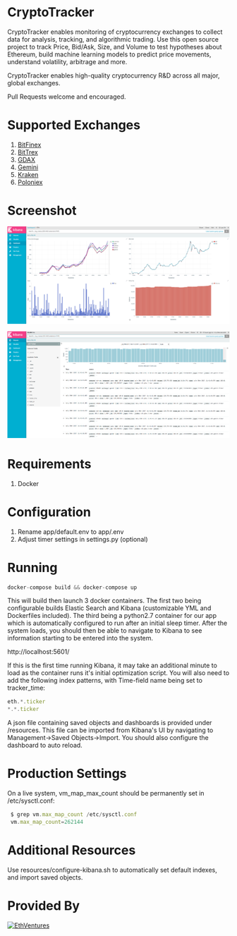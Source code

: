 # CryptoTracker
CryptoTracker enables monitoring of cryptocurrency exchanges to collect data for analysis, tracking, and algorithmic trading.  Use this open source project to track Price, Bid/Ask, Size, and Volume to test hypotheses about Ethereum, build machine learning models to predict price movements, understand volatility, arbitrage and more.

CryptoTracker enables high-quality cryptocurrency R&D across all major, global exchanges.

Pull Requests welcome and encouraged.

# Supported Exchanges
 1. [BitFinex](https://bitfinex.com/)
 2. [BitTrex](https://bittrex.com/)
 3. [GDAX](https://gdax.com)
 4. [Gemini](https://gemini.com)
 5. [Kraken](https://kraken.com)
 6. [Poloniex](https://poloniex.com)

# Screenshot

![Dashboard 1](./resources/img/Dashboard.png "Dashboard 1")

![Dashboard 2](./resources/img/Dashboard2.png "Dashboard 2")

# Requirements
1. Docker

# Configuration
1. Rename app/default.env to app/.env
2. Adjust timer settings in settings.py (optional)

# Running
```js
docker-compose build && docker-compose up
```
This will build then launch 3 docker containers. The first two being configurable builds Elastic Search and Kibana (customizable YML and Dockerfiles included). The third being a python2.7 container for our app which is automatically configured to run after an initial sleep timer. After the system loads, you should then be able to navigate to Kibana to see information starting to be entered into the system.

http://localhost:5601/

If this is the first time running Kibana, it may take an additional minute to load as the container runs it's initial optimization script. You will also need to add the following index patterns, with Time-field name being set to tracker_time:

```js
eth.*.ticker
*.*.ticker
```

 A json file containing saved objects and dashboards is provided under /resources. This file can be imported from Kibana's UI by navigating to Management->Saved Objects->Import. You should also configure the dashboard to auto reload.

# Production Settings
 On a live system, vm_map_max_count should be permanently set in /etc/sysctl.conf:
```js
 $ grep vm.max_map_count /etc/sysctl.conf
 vm.max_map_count=262144
```

# Additional Resources
Use resources/configure-kibana.sh to automatically set default indexes, and import saved objects.
# Provided By

[![EthVentures](https://github.com/EthVentures/CryptoTracker/raw/master/resources/img/ethventures-logo.png)](https://ethventures.io)
